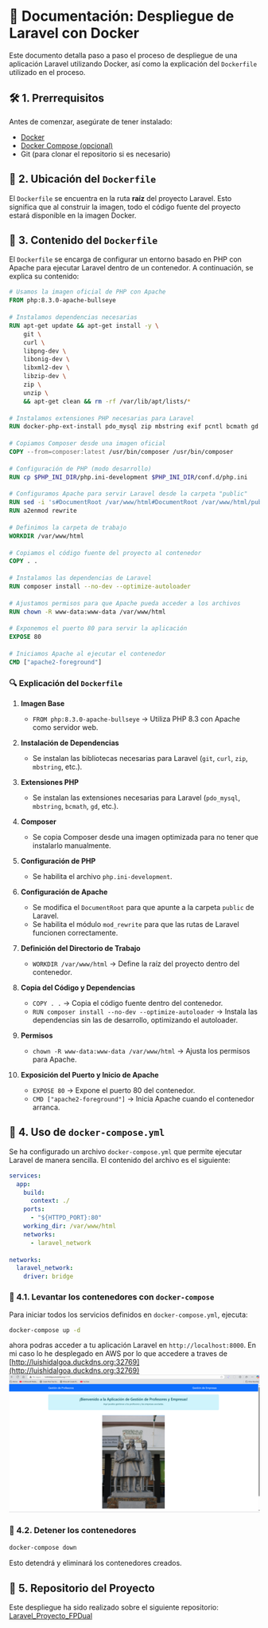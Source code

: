 # 📌 Documentación: Despliegue de Laravel con Docker

Este documento detalla paso a paso el proceso de despliegue de una aplicación Laravel utilizando Docker, así como la explicación del `Dockerfile` utilizado en el proceso.

## 🛠️ 1. Prerrequisitos
Antes de comenzar, asegúrate de tener instalado:

- [Docker](https://www.docker.com/get-started)
- [Docker Compose (opcional)](https://docs.docker.com/compose/install/)
- Git (para clonar el repositorio si es necesario)

## 📂 2. Ubicación del `Dockerfile`
El `Dockerfile` se encuentra en la ruta **raíz** del proyecto Laravel. Esto significa que al construir la imagen, todo el código fuente del proyecto estará disponible en la imagen Docker.

## 📄 3. Contenido del `Dockerfile`
El `Dockerfile` se encarga de configurar un entorno basado en PHP con Apache para ejecutar Laravel dentro de un contenedor. A continuación, se explica su contenido:

```dockerfile
# Usamos la imagen oficial de PHP con Apache
FROM php:8.3.0-apache-bullseye

# Instalamos dependencias necesarias
RUN apt-get update && apt-get install -y \
    git \
    curl \
    libpng-dev \
    libonig-dev \
    libxml2-dev \
    libzip-dev \
    zip \
    unzip \
    && apt-get clean && rm -rf /var/lib/apt/lists/*

# Instalamos extensiones PHP necesarias para Laravel
RUN docker-php-ext-install pdo_mysql zip mbstring exif pcntl bcmath gd

# Copiamos Composer desde una imagen oficial
COPY --from=composer:latest /usr/bin/composer /usr/bin/composer

# Configuración de PHP (modo desarrollo)
RUN cp $PHP_INI_DIR/php.ini-development $PHP_INI_DIR/conf.d/php.ini

# Configuramos Apache para servir Laravel desde la carpeta "public"
RUN sed -i 's#DocumentRoot /var/www/html#DocumentRoot /var/www/html/public#g' /etc/apache2/sites-available/000-default.conf
RUN a2enmod rewrite

# Definimos la carpeta de trabajo
WORKDIR /var/www/html

# Copiamos el código fuente del proyecto al contenedor
COPY . .

# Instalamos las dependencias de Laravel
RUN composer install --no-dev --optimize-autoloader

# Ajustamos permisos para que Apache pueda acceder a los archivos
RUN chown -R www-data:www-data /var/www/html

# Exponemos el puerto 80 para servir la aplicación
EXPOSE 80

# Iniciamos Apache al ejecutar el contenedor
CMD ["apache2-foreground"]
```

### 🔍 Explicación del `Dockerfile`

1. **Imagen Base**
   - `FROM php:8.3.0-apache-bullseye` → Utiliza PHP 8.3 con Apache como servidor web.

2. **Instalación de Dependencias**
   - Se instalan las bibliotecas necesarias para Laravel (`git`, `curl`, `zip`, `mbstring`, etc.).

3. **Extensiones PHP**
   - Se instalan las extensiones necesarias para Laravel (`pdo_mysql`, `mbstring`, `bcmath`, `gd`, etc.).

4. **Composer**
   - Se copia Composer desde una imagen optimizada para no tener que instalarlo manualmente.

5. **Configuración de PHP**
   - Se habilita el archivo `php.ini-development`.

6. **Configuración de Apache**
   - Se modifica el `DocumentRoot` para que apunte a la carpeta `public` de Laravel.
   - Se habilita el módulo `mod_rewrite` para que las rutas de Laravel funcionen correctamente.

7. **Definición del Directorio de Trabajo**
   - `WORKDIR /var/www/html` → Define la raíz del proyecto dentro del contenedor.

8. **Copia del Código y Dependencias**
   - `COPY . .` → Copia el código fuente dentro del contenedor.
   - `RUN composer install --no-dev --optimize-autoloader` → Instala las dependencias sin las de desarrollo, optimizando el autoloader.

9. **Permisos**
   - `chown -R www-data:www-data /var/www/html` → Ajusta los permisos para Apache.

10. **Exposición del Puerto y Inicio de Apache**
    - `EXPOSE 80` → Expone el puerto 80 del contenedor.
    - `CMD ["apache2-foreground"]` → Inicia Apache cuando el contenedor arranca.

## 🚀 4. Uso de `docker-compose.yml`

Se ha configurado un archivo `docker-compose.yml` que permite ejecutar Laravel de manera sencilla. El contenido del archivo es el siguiente:

```yaml
services:
  app:
    build:
      context: ./
    ports:
      - "${HTTPD_PORT}:80"
    working_dir: /var/www/html
    networks:
      - laravel_network

networks:
  laravel_network:
    driver: bridge
```

### 📌 4.1. Levantar los contenedores con `docker-compose`
Para iniciar todos los servicios definidos en `docker-compose.yml`, ejecuta:
```bash
docker-compose up -d
```

ahora podras acceder a tu aplicación Laravel en `http://localhost:8000`. En mi caso lo he desplegado en AWS por lo que accedere a traves de 
[http://luishidalgoa.duckdns.org:32769](http://luishidalgoa.duckdns.org:32769)
![alt text](image.png)
### 📌 4.2. Detener los contenedores
```bash
docker-compose down
```
Esto detendrá y eliminará los contenedores creados.

## 🔗 5. Repositorio del Proyecto
Este despliegue ha sido realizado sobre el siguiente repositorio:
[Laravel_Proyecto_FPDual](https://github.com/luishidalgoa/Laravel_Proyecto_FPDual)
